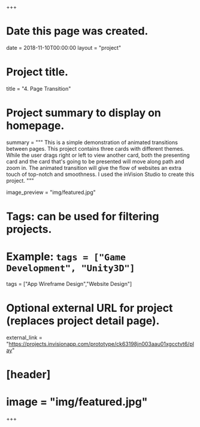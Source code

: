 +++
# Date this page was created.
date = 2018-11-10T00:00:00
layout = "project"

# Project title.
title = "4. Page Transition"

# Project summary to display on homepage.
summary = """
This is a simple demonstration of animated transitions between pages. This project contains three cards with different themes. While the user drags right or left to view another card, both the presenting card and the card that's going to be presented will move along path and zoom in. The animated transition will give the flow of websites an extra touch of top-notch and smoothness. I used the inVision Studio to create this project.
 """
 
image_preview = "img/featured.jpg"

# Tags: can be used for filtering projects.
# Example: `tags = ["Game Development", "Unity3D"]`
tags = ["App Wireframe Design","Website Design"]

# Optional external URL for project (replaces project detail page).
external_link = "https://projects.invisionapp.com/prototype/ck63198jn003aau01xgcctvt6/play"

# [header]
# image = "img/featured.jpg"

+++
